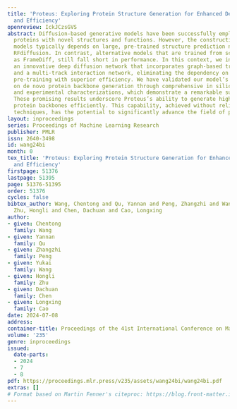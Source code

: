 ```yaml
---
title: 'Proteus: Exploring Protein Structure Generation for Enhanced Designability
  and Efficiency'
openreview: IckJCzsGVS
abstract: Diffusion-based generative models have been successfully employed to create
  proteins with novel structures and functions. However, the construction of such
  models typically depends on large, pre-trained structure prediction networks, like
  RFdiffusion. In contrast, alternative models that are trained from scratch, such
  as FrameDiff, still fall short in performance. In this context, we introduce Proteus,
  an innovative deep diffusion network that incorporates graph-based triangle methods
  and a multi-track interaction network, eliminating the dependency on structure prediction
  pre-training with superior efficiency. We have validated our model’s performance
  on de novo protein backbone generation through comprehensive in silico evaluations
  and experimental characterizations, which demonstrate a remarkable success rate.
  These promising results underscore Proteus’s ability to generate highly designable
  protein backbones efficiently. This capability, achieved without reliance on pre-training
  techniques, has the potential to significantly advance the field of protein design.
layout: inproceedings
series: Proceedings of Machine Learning Research
publisher: PMLR
issn: 2640-3498
id: wang24bi
month: 0
tex_title: 'Proteus: Exploring Protein Structure Generation for Enhanced Designability
  and Efficiency'
firstpage: 51376
lastpage: 51395
page: 51376-51395
order: 51376
cycles: false
bibtex_author: Wang, Chentong and Qu, Yannan and Peng, Zhangzhi and Wang, Yukai and
  Zhu, Hongli and Chen, Dachuan and Cao, Longxing
author:
- given: Chentong
  family: Wang
- given: Yannan
  family: Qu
- given: Zhangzhi
  family: Peng
- given: Yukai
  family: Wang
- given: Hongli
  family: Zhu
- given: Dachuan
  family: Chen
- given: Longxing
  family: Cao
date: 2024-07-08
address:
container-title: Proceedings of the 41st International Conference on Machine Learning
volume: '235'
genre: inproceedings
issued:
  date-parts:
  - 2024
  - 7
  - 8
pdf: https://proceedings.mlr.press/v235/assets/wang24bi/wang24bi.pdf
extras: []
# Format based on Martin Fenner's citeproc: https://blog.front-matter.io/posts/citeproc-yaml-for-bibliographies/
---
```


